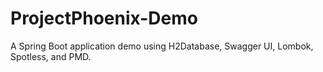 # ProjectPhoenix-Demo
A Spring Boot application demo using H2Database, Swagger UI, Lombok, Spotless, and PMD.
